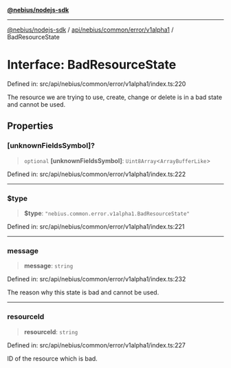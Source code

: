 [**@nebius/nodejs-sdk**](../../../../../../README.md)

---

[@nebius/nodejs-sdk](../../../../../../README.md) / [api/nebius/common/error/v1alpha1](../README.md) / BadResourceState

# Interface: BadResourceState

Defined in: src/api/nebius/common/error/v1alpha1/index.ts:220

The resource we are trying to use, create, change or delete is in a bad state and cannot be used.

## Properties

### \[unknownFieldsSymbol\]?

> `optional` **\[unknownFieldsSymbol\]**: `Uint8Array`\<`ArrayBufferLike`\>

Defined in: src/api/nebius/common/error/v1alpha1/index.ts:222

---

### $type

> **$type**: `"nebius.common.error.v1alpha1.BadResourceState"`

Defined in: src/api/nebius/common/error/v1alpha1/index.ts:221

---

### message

> **message**: `string`

Defined in: src/api/nebius/common/error/v1alpha1/index.ts:232

The reason why this state is bad and cannot be used.

---

### resourceId

> **resourceId**: `string`

Defined in: src/api/nebius/common/error/v1alpha1/index.ts:227

ID of the resource which is bad.
